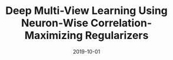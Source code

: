 ---
title: "Deep Multi-View Learning Using Neuron-Wise Correlation-Maximizing Regularizers"
collection: journals_main
permalink: /publication/Deep
date: 2019-10-01 
year: "2019"
venue: "IEEE Trans. Image Processing 28(10)"
city: 
state: ""
thumbnail: "Deep.png"
teaser :
authors: "Kui Jia, Jiehong Lin, Mingkui Tan, and Dacheng Tao"
bibtex: Deep.txt
uri: Deep.pdf
arxiv: https://arxiv.org/abs/1904.11151
project: 
source: 
poster:
data:
---